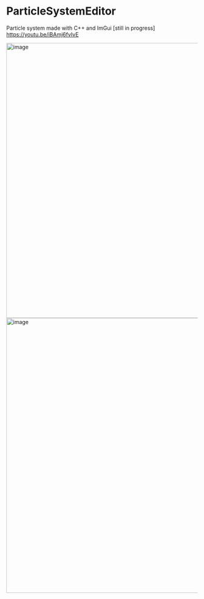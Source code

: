 # ParticleSystemEditor
Particle system made with C++ and ImGui
[still in progress]
https://youtu.be/iBAmj6fvIvE

<img width="725" alt="image" src="https://github.com/Starli57/ParticleSystemEditor/assets/12995556/93bee0a2-3e44-4ebc-802e-2fc09d4f4221">
<img width="725" alt="image" src="https://github.com/Starli57/ParticleSystemEditor/assets/12995556/2c10ed2d-6177-40a5-b7d2-37dacccef98d">
